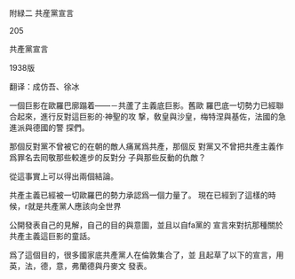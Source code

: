 附緑二 共産黨宣言 

205 

共產黨宣言 

1938版

翻译：成仿吾、徐冰

一個巨影在歐羅巴廓蹋着——－共蘆了主義底巨影。舊歐 羅巴底一切勢力已經聯合起來，進行反對這巨影的·神聖的攻 撃，敎皇與沙皇，梅特涅與基佐，法國的急進派與德國的警 探們。 

那個反對黨不曾被它的在朝的敵人痛駡爲共產，那個反 對黨又不曾把共產主義作爲罪名去囘敬那些較進步的反對分 子與那些反動的仇敵？ 

從這事實上可以得出兩個結論。 

共產主義已經被一切歐羅巴的勢力承認爲一個力量了。 現在已經到了這樣的時候，r就是共產黨人應該向全世界 

公開發表自己的見解，自己的目的與意圖，並且以自fa黨的 宣言來對抗那種關於共產主義這巨影的童話。 

爲了這個目的，很多國家底共產黨人在倫敦集合了，並 且起草了以下的宣言，用英，法，德，意，弗蘭德與丹麥文 發表。

